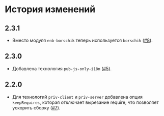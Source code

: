История изменений
=================

2.3.1
-----

* Вместо модуля `enb-borschik` теперь используется `borschik` ([#8]).

2.3.0
-----

* Добавлена технология `pub-js-only-i18n` ([#5]).

2.2.0
-----

* Для технологий `priv-client` и `priv-server` добавлена опция `keepRequires`, которая отключает вырезание require, что позволяет ускорить сборку ([#7]).

[#8]: https://github.com/enb-make/enb-priv-js/pull/8
[#7]: https://github.com/enb-make/enb-priv-js/pull/7
[#5]: https://github.com/enb-make/enb-priv-js/pull/5
